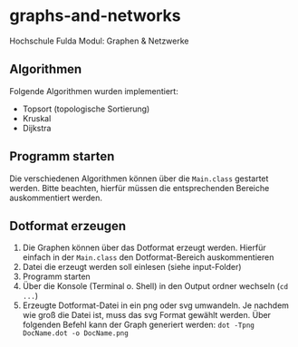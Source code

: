 # graphs-and-networks
Hochschule Fulda
Modul: Graphen &amp; Netzwerke


## Algorithmen
Folgende Algorithmen wurden implementiert:
- Topsort (topologische Sortierung)
- Kruskal
- Dijkstra

## Programm starten
Die verschiedenen Algorithmen können über die `Main.class` gestartet werden. Bitte beachten, hierfür müssen die entsprechenden Bereiche auskommentiert werden.

## Dotformat erzeugen
1. Die Graphen können über das Dotformat erzeugt werden. Hierfür einfach in der `Main.class` den Dotformat-Bereich auskommentieren
2. Datei die erzeugt werden soll einlesen (siehe input-Folder)
3. Programm starten
4. Über die Konsole (Terminal o. Shell) in den Output ordner wechseln (`cd ...`) 
5. Erzeugte Dotformat-Datei in ein png oder svg umwandeln. Je nachdem wie groß die Datei ist, muss das svg Format gewählt werden. Über folgenden Befehl kann der Graph generiert werden: `dot -Tpng DocName.dot -o DocName.png`
